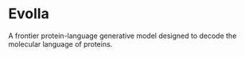 # Evolla
A frontier protein-language generative model designed to decode the molecular language of proteins.
